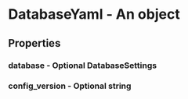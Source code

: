 

# DatabaseYaml - An object



## Properties



### database - Optional DatabaseSettings



### config_version - Optional string

